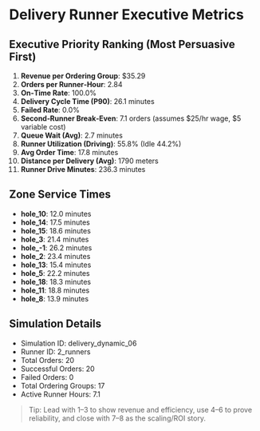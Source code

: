 # Delivery Runner Executive Metrics

## Executive Priority Ranking (Most Persuasive First)
1. **Revenue per Ordering Group**: $35.29
2. **Orders per Runner‑Hour**: 2.84
3. **On‑Time Rate**: 100.0%
4. **Delivery Cycle Time (P90)**: 26.1 minutes
5. **Failed Rate**: 0.0%
6. **Second‑Runner Break‑Even**: 7.1 orders (assumes $25/hr wage, $5 variable cost)
7. **Queue Wait (Avg)**: 2.7 minutes
8. **Runner Utilization (Driving)**: 55.8% (Idle 44.2%)
9. **Avg Order Time**: 17.8 minutes
10. **Distance per Delivery (Avg)**: 1790 meters
11. **Runner Drive Minutes**: 236.3 minutes

## Zone Service Times
- **hole_10**: 12.0 minutes
- **hole_14**: 17.5 minutes
- **hole_15**: 18.6 minutes
- **hole_3**: 21.4 minutes
- **hole_-1**: 26.2 minutes
- **hole_2**: 23.4 minutes
- **hole_13**: 15.4 minutes
- **hole_5**: 22.2 minutes
- **hole_18**: 18.3 minutes
- **hole_11**: 18.8 minutes
- **hole_8**: 13.9 minutes


## Simulation Details
- Simulation ID: delivery_dynamic_06
- Runner ID: 2_runners
- Total Orders: 20
- Successful Orders: 20
- Failed Orders: 0
- Total Ordering Groups: 17
- Active Runner Hours: 7.1

> Tip: Lead with 1–3 to show revenue and efficiency, use 4–6 to prove reliability, and close with 7–8 as the scaling/ROI story.
